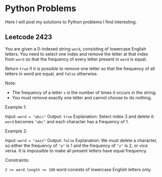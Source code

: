 # Python Problems

Here I will post my solutions to Python problems I find interesting.

## Leetcode 2423

You are given a 0-indexed string `word`, consisting of lowercase English letters. You need to select one index and remove the letter at that index from  `word` so that the frequency of every letter present in `word` is equal.

Return `true` if it is possible to remove one letter so that the frequency of all letters in word are equal, and `false` otherwise.

Note:

- The frequency of a letter `x` is the number of times it occurs in the string.
- You must remove exactly one letter and cannot choose to do nothing.
 

Example 1:

Input: `word = "abcc"`
Output: `true`
Explanation: Select index 3 and delete it: `word` becomes `"abc"` and each character has a frequency of 1.

Example 2:

Input: `word = "aazz"`
Output: `false`
Explanation: We must delete a character, so either the frequency of `"a"` is 1 and the frequency of `"z"` is 2, or vice versa. It is impossible to make all present letters have equal frequency.
 

Constraints:

`2 <= word.length <= 100`
word consists of lowercase English letters only.

